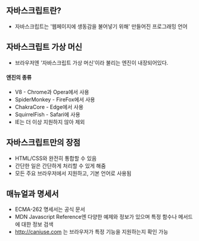 ## 자바스크립트란?

- 자바스크립트는 '웹페이지에 생동감을 불어넣기 위해' 만들어진 프로그래밍 언어

## 자바스크립트 가상 머신

- 브라우저엔 '자바스크립트 가상 머신'이라 불리는 엔진이 내장되어있다.

#### 엔진의 종류

- V8 - Chrome과 Opera에서 사용
- SpiderMonkey - FireFox에서 사용
- ChakraCore - Edge에서 사용
- SquirrelFish - Safari에 사용
- IE는 더 이상 지원하지 않아 제외

## 자바스크립트만의 장점

- HTML/CSS와 완전히 통합할 수 있음
- 간단한 일은 간단하게 처리할 수 있게 해줌
- 모든 주요 브라우저에서 지원하고, 기본 언어로 사용됨

## 매뉴얼과 명세서

- ECMA-262 명세서는 공식 문서
- MDN Javascript Reference엔 다양한 예제와 정보가 있으며 특정 함수나 메서드에 대한 정보 검색
- http://caniuse.com 는 브라우저가 특정 기능을 지원하는지 확인 가능
